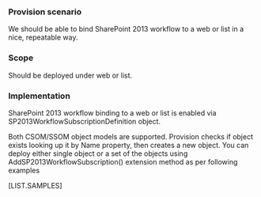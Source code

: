 

### Provision scenario
We should be able to bind SharePoint 2013 workflow to a web or list in a nice, repeatable way.

### Scope
Should be deployed under web or list.

### Implementation
SharePoint 2013 workflow binding to a web or list is enabled via SP2013WorkflowSubscriptionDefinition object.

Both CSOM/SSOM object models are supported. 
Provision checks if object exists looking up it by Name property, then creates a new object. 
You can deploy either single object or a set of the objects using AddSP2013WorkflowSubscription() extension method as per following examples

[LIST.SAMPLES]